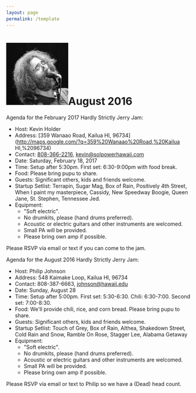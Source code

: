 ```yaml
---
layout: page
permalink: /template
---
```



<h1><img class="ui avatar image" src="/images/jerryavatar.jpg">August 2016</h1>

Agenda for the February 2017 Hardly Strictly Jerry Jam:

  * Host: Kevin Holder
  * Address: [359 Wanaao Road, Kailua HI, 96734](http://maps.google.com/?q=359%20Wanaao%20Road,%20Kailua HI,%2096734)
  * Contact: [808-366-2216](tel:808-366-2216), [kevin@solpowerhawaii.com](mailto:kevin@solpowerhawaii.com)
  * Date: Saturday, February 18, 2017
  * Time: Setup after 5:30pm. First set: 6:30-9:00pm with food break.
  * Food: Please bring pupu to share. 
  * Guests: Significant others, kids and friends welcome. 
  * Startup Setlist: Terrapin, Sugar Mag, Box of Rain, Positively 4th Street, When I paint my masterpiece, Cassidy, New Speedway Boogie, Queen Jane, St. Stephen, Tennessee Jed.
  * Equipment: 
    * "Soft electric". 
    * No drumkits, please (hand drums preferred). 
    * Acoustic or electric guitars and other instruments are welcomed.
    * Small PA will be provided. 
    * Please bring own amp if possible. 

Please RSVP via email or text if you can come to the jam.

Agenda for the August 2016 Hardly Strictly Jerry Jam:

  * Host: Philip Johnson
  * Address: 548 Kaimake Loop, Kailua HI, 96734
  * Contact: 808-387-6663, johnson@hawaii.edu
  * Date: Sunday, August 28
  * Time: Setup after 5:00pm. First set: 5:30-6:30. Chili: 6:30-7:00. Second set: 7:00-8:30.
  * Food: We'll provide chili, rice, and corn bread. Please bring pupu to share. 
  * Guests: Significant others, kids and friends welcome. 
  * Startup Setlist: Touch of Grey, Box of Rain, Althea, Shakedown Street, Cold Rain and Snow, Ramble On Rose, Stagger Lee, Alabama Getaway
  * Equipment: 
    * "Soft electric". 
    * No drumkits, please (hand drums preferred). 
    * Acoustic or electric guitars and other instruments are welcomed.
    * Small PA will be provided. 
    * Please bring own amp if possible. 

Please RSVP via email or text to Philip so we have a (Dead) head count.
  
  
  
<!---
Agenda for the January 2017 Hardly Strictly Jeremy's Birthday Jam:

  * Host: Jeremy Pearl
  * Address: 1220 Kina Street, Kailua HI, 96734
  * Contact: 808-492-9147, jeremy@eventexpert.net
  * Date: Saturday, January 14
  * Time: Setup 4:30-5:15pm. Play 5:15-8:30pm
  * Food: Please bring pupu to share. 
  * Guests: Significant others welcome. 
  * Startup Setlist: Feel Like a Stranger, Me & My Uncle, Jack Straw, The Music Never Stopped, Wharf Rat, Deal, When I Paint My Masterpiece, NFA/GDTRFB
  * Equipment: 
    * "Soft electric". 
    * No drumkits, please (hand drums preferred). 
    * Acoustic or electric guitars and other instruments are welcomed.
    * Small PA will be provided. 
    * Please bring own amp if possible. 

Please RSVP so we have a (Dead) head count.
--->  



